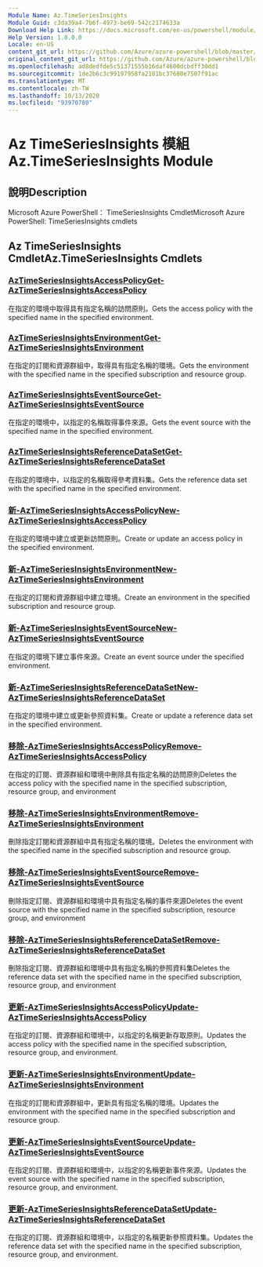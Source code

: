 ```yaml
---
Module Name: Az.TimeSeriesInsights
Module Guid: c3da39a4-7b6f-4973-be69-542c2174633a
Download Help Link: https://docs.microsoft.com/en-us/powershell/module/az.timeseriesinsights
Help Version: 1.0.0.0
Locale: en-US
content_git_url: https://github.com/Azure/azure-powershell/blob/master/src/TimeSeriesInsights/help/Az.TimeSeriesInsights.md
original_content_git_url: https://github.com/Azure/azure-powershell/blob/master/src/TimeSeriesInsights/help/Az.TimeSeriesInsights.md
ms.openlocfilehash: ad8dedfde5c51371555b16daf4600dcbdff30dd1
ms.sourcegitcommit: 1de2b6c3c99197958fa2101bc37680e7507f91ac
ms.translationtype: MT
ms.contentlocale: zh-TW
ms.lasthandoff: 10/13/2020
ms.locfileid: "93970780"
---
```

# <span data-ttu-id="db02d-101">Az TimeSeriesInsights 模組</span><span class="sxs-lookup"><span data-stu-id="db02d-101">Az.TimeSeriesInsights Module</span></span>
## <span data-ttu-id="db02d-102">說明</span><span class="sxs-lookup"><span data-stu-id="db02d-102">Description</span></span>
<span data-ttu-id="db02d-103">Microsoft Azure PowerShell： TimeSeriesInsights Cmdlet</span><span class="sxs-lookup"><span data-stu-id="db02d-103">Microsoft Azure PowerShell: TimeSeriesInsights cmdlets</span></span>

## <span data-ttu-id="db02d-104">Az TimeSeriesInsights Cmdlet</span><span class="sxs-lookup"><span data-stu-id="db02d-104">Az.TimeSeriesInsights Cmdlets</span></span>
### [<span data-ttu-id="db02d-105">AzTimeSeriesInsightsAccessPolicy</span><span class="sxs-lookup"><span data-stu-id="db02d-105">Get-AzTimeSeriesInsightsAccessPolicy</span></span>](Get-AzTimeSeriesInsightsAccessPolicy.md)
<span data-ttu-id="db02d-106">在指定的環境中取得具有指定名稱的訪問原則。</span><span class="sxs-lookup"><span data-stu-id="db02d-106">Gets the access policy with the specified name in the specified environment.</span></span>

### [<span data-ttu-id="db02d-107">AzTimeSeriesInsightsEnvironment</span><span class="sxs-lookup"><span data-stu-id="db02d-107">Get-AzTimeSeriesInsightsEnvironment</span></span>](Get-AzTimeSeriesInsightsEnvironment.md)
<span data-ttu-id="db02d-108">在指定的訂閱和資源群組中，取得具有指定名稱的環境。</span><span class="sxs-lookup"><span data-stu-id="db02d-108">Gets the environment with the specified name in the specified subscription and resource group.</span></span>

### [<span data-ttu-id="db02d-109">AzTimeSeriesInsightsEventSource</span><span class="sxs-lookup"><span data-stu-id="db02d-109">Get-AzTimeSeriesInsightsEventSource</span></span>](Get-AzTimeSeriesInsightsEventSource.md)
<span data-ttu-id="db02d-110">在指定的環境中，以指定的名稱取得事件來源。</span><span class="sxs-lookup"><span data-stu-id="db02d-110">Gets the event source with the specified name in the specified environment.</span></span>

### [<span data-ttu-id="db02d-111">AzTimeSeriesInsightsReferenceDataSet</span><span class="sxs-lookup"><span data-stu-id="db02d-111">Get-AzTimeSeriesInsightsReferenceDataSet</span></span>](Get-AzTimeSeriesInsightsReferenceDataSet.md)
<span data-ttu-id="db02d-112">在指定的環境中，以指定的名稱取得參考資料集。</span><span class="sxs-lookup"><span data-stu-id="db02d-112">Gets the reference data set with the specified name in the specified environment.</span></span>

### [<span data-ttu-id="db02d-113">新-AzTimeSeriesInsightsAccessPolicy</span><span class="sxs-lookup"><span data-stu-id="db02d-113">New-AzTimeSeriesInsightsAccessPolicy</span></span>](New-AzTimeSeriesInsightsAccessPolicy.md)
<span data-ttu-id="db02d-114">在指定的環境中建立或更新訪問原則。</span><span class="sxs-lookup"><span data-stu-id="db02d-114">Create or update an access policy in the specified environment.</span></span>

### [<span data-ttu-id="db02d-115">新-AzTimeSeriesInsightsEnvironment</span><span class="sxs-lookup"><span data-stu-id="db02d-115">New-AzTimeSeriesInsightsEnvironment</span></span>](New-AzTimeSeriesInsightsEnvironment.md)
<span data-ttu-id="db02d-116">在指定的訂閱和資源群組中建立環境。</span><span class="sxs-lookup"><span data-stu-id="db02d-116">Create an environment in the specified subscription and resource group.</span></span>

### [<span data-ttu-id="db02d-117">新-AzTimeSeriesInsightsEventSource</span><span class="sxs-lookup"><span data-stu-id="db02d-117">New-AzTimeSeriesInsightsEventSource</span></span>](New-AzTimeSeriesInsightsEventSource.md)
<span data-ttu-id="db02d-118">在指定的環境下建立事件來源。</span><span class="sxs-lookup"><span data-stu-id="db02d-118">Create an event source under the specified environment.</span></span>

### [<span data-ttu-id="db02d-119">新-AzTimeSeriesInsightsReferenceDataSet</span><span class="sxs-lookup"><span data-stu-id="db02d-119">New-AzTimeSeriesInsightsReferenceDataSet</span></span>](New-AzTimeSeriesInsightsReferenceDataSet.md)
<span data-ttu-id="db02d-120">在指定的環境中建立或更新參照資料集。</span><span class="sxs-lookup"><span data-stu-id="db02d-120">Create or update a reference data set in the specified environment.</span></span>

### [<span data-ttu-id="db02d-121">移除-AzTimeSeriesInsightsAccessPolicy</span><span class="sxs-lookup"><span data-stu-id="db02d-121">Remove-AzTimeSeriesInsightsAccessPolicy</span></span>](Remove-AzTimeSeriesInsightsAccessPolicy.md)
<span data-ttu-id="db02d-122">在指定的訂閱、資源群組和環境中刪除具有指定名稱的訪問原則</span><span class="sxs-lookup"><span data-stu-id="db02d-122">Deletes the access policy with the specified name in the specified subscription, resource group, and environment</span></span>

### [<span data-ttu-id="db02d-123">移除-AzTimeSeriesInsightsEnvironment</span><span class="sxs-lookup"><span data-stu-id="db02d-123">Remove-AzTimeSeriesInsightsEnvironment</span></span>](Remove-AzTimeSeriesInsightsEnvironment.md)
<span data-ttu-id="db02d-124">刪除指定訂閱和資源群組中具有指定名稱的環境。</span><span class="sxs-lookup"><span data-stu-id="db02d-124">Deletes the environment with the specified name in the specified subscription and resource group.</span></span>

### [<span data-ttu-id="db02d-125">移除-AzTimeSeriesInsightsEventSource</span><span class="sxs-lookup"><span data-stu-id="db02d-125">Remove-AzTimeSeriesInsightsEventSource</span></span>](Remove-AzTimeSeriesInsightsEventSource.md)
<span data-ttu-id="db02d-126">刪除指定訂閱、資源群組和環境中具有指定名稱的事件來源</span><span class="sxs-lookup"><span data-stu-id="db02d-126">Deletes the event source with the specified name in the specified subscription, resource group, and environment</span></span>

### [<span data-ttu-id="db02d-127">移除-AzTimeSeriesInsightsReferenceDataSet</span><span class="sxs-lookup"><span data-stu-id="db02d-127">Remove-AzTimeSeriesInsightsReferenceDataSet</span></span>](Remove-AzTimeSeriesInsightsReferenceDataSet.md)
<span data-ttu-id="db02d-128">刪除指定訂閱、資源群組和環境中具有指定名稱的參照資料集</span><span class="sxs-lookup"><span data-stu-id="db02d-128">Deletes the reference data set with the specified name in the specified subscription, resource group, and environment</span></span>

### [<span data-ttu-id="db02d-129">更新-AzTimeSeriesInsightsAccessPolicy</span><span class="sxs-lookup"><span data-stu-id="db02d-129">Update-AzTimeSeriesInsightsAccessPolicy</span></span>](Update-AzTimeSeriesInsightsAccessPolicy.md)
<span data-ttu-id="db02d-130">在指定的訂閱、資源群組和環境中，以指定的名稱更新存取原則。</span><span class="sxs-lookup"><span data-stu-id="db02d-130">Updates the access policy with the specified name in the specified subscription, resource group, and environment.</span></span>

### [<span data-ttu-id="db02d-131">更新-AzTimeSeriesInsightsEnvironment</span><span class="sxs-lookup"><span data-stu-id="db02d-131">Update-AzTimeSeriesInsightsEnvironment</span></span>](Update-AzTimeSeriesInsightsEnvironment.md)
<span data-ttu-id="db02d-132">在指定的訂閱和資源群組中，更新具有指定名稱的環境。</span><span class="sxs-lookup"><span data-stu-id="db02d-132">Updates the environment with the specified name in the specified subscription and resource group.</span></span>

### [<span data-ttu-id="db02d-133">更新-AzTimeSeriesInsightsEventSource</span><span class="sxs-lookup"><span data-stu-id="db02d-133">Update-AzTimeSeriesInsightsEventSource</span></span>](Update-AzTimeSeriesInsightsEventSource.md)
<span data-ttu-id="db02d-134">在指定的訂閱、資源群組和環境中，以指定的名稱更新事件來源。</span><span class="sxs-lookup"><span data-stu-id="db02d-134">Updates the event source with the specified name in the specified subscription, resource group, and environment.</span></span>

### [<span data-ttu-id="db02d-135">更新-AzTimeSeriesInsightsReferenceDataSet</span><span class="sxs-lookup"><span data-stu-id="db02d-135">Update-AzTimeSeriesInsightsReferenceDataSet</span></span>](Update-AzTimeSeriesInsightsReferenceDataSet.md)
<span data-ttu-id="db02d-136">在指定的訂閱、資源群組和環境中，以指定的名稱更新參照資料集。</span><span class="sxs-lookup"><span data-stu-id="db02d-136">Updates the reference data set with the specified name in the specified subscription, resource group, and environment.</span></span>

